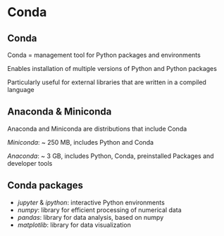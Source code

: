 # Conda

## Conda

Conda = management tool for Python packages and environments

Enables installation of multiple versions of Python and Python packages

Particularly useful for external libraries that are written in a compiled language

## Anaconda & Miniconda

Anaconda and Miniconda are distributions that include Conda

_Miniconda_: ~ 250 MB, includes Python and Conda

_Anaconda_: ~ 3 GB, includes Python, Conda, preinstalled Packages and developer tools

## Conda packages

- _jupyter_ & _ipython_: interactive Python environments
- _numpy_: library for efficient processing of numerical data
- _pandas_: library for data analysis, based on numpy
- _matplotlib_: library for data visualization
